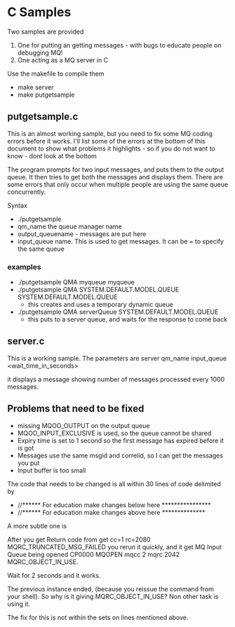 # C Samples

Two samples are provided  
  1. One for putting an getting messages - with bugs to educate people on debugging MQ!
  1. One acting as a MQ server in C  

Use the makefile to compile them
* make server
* make putgetsample

## putgetsample.c
This is an almost working sample, but you need to fix some MQ coding errors before
it works.
I'll list some of the errors at the bottom of this document to show what problems 
it highlights - so if you do not want to know - dont look at the bottom

The program prompts for two input messages, and puts them to the output queue.
It then tries to get both the messages and displays them. 
There are some errors that only occur when multiple people are using the same 
queue concurrently.


Syntax
* ./putgetsample
* qm_name the queue manager name
* output_queuename - messages are put here
* input_queue name.   This is used to get messages.  It can be = to specify the same queue

### examples

* ./putgetsample QMA myqueue myqueue
* ./putgetsample QMA SYSTEM.DEFAULT.MODEL.QUEUE SYSTEM.DEFAULT.MODEL.QUEUE
  * this creates and uses a temporary dynamic queue 
* ./putgetsample QMA serverQueue SYSTEM.DEFAULT.MODEL.QUEUE 
  * this puts to a server queue, and waits for the response to come back

## server.c 
This is a working sample. The parameters are
     server qm_name input_queue <wait_time_in_seconds>

it displays a message showing number of messages processed every 1000 messages.

## Problems that need to be fixed
* missing MQOO_OUTPUT on the output queue 
* MQOO_INPUT_EXCLUSIVE is used, so the queue cannot be shared
* Expiry time is set to 1 second so the first message has expired before it is got
* Messages use the same msgid and correlid, so I can get the messages you put
* Input buffer is too small

The code that needs to be changed is all within 30 lines of code delimited by 
  * //****** For education make changes below here ****************	
  * //****** For education make changes above here  **************

A more subtle one is 

After you get Return code from get cc=1 rc=2080 MQRC_TRUNCATED_MSG_FAILED
you rerun it quickly, and it get 
MQ Input Queue being opened   CP0000
MQOPEN mqcc 2 mqrc 2042 MQRC_OBJECT_IN_USE.

Wait for 2 seconds and it works.

The previous instance ended, (because you reissue the command from your shell). 
So why is it giving MQRC_OBJECT_IN_USE?  Non other task is using it.

The fix for this is not within the sets on lines mentioned above.

